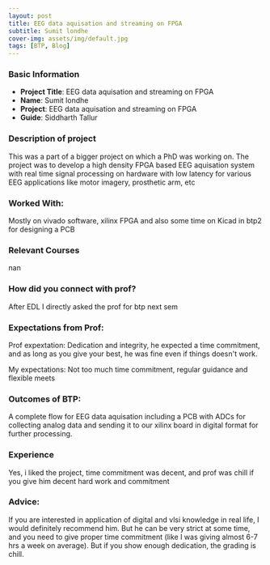 ```yaml
---
layout: post
title: EEG data aquisation and streaming on FPGA
subtitle: Sumit londhe 
cover-img: assets/img/default.jpg
tags: [BTP, Blog]
---
```


### Basic Information

- **Project Title**: EEG data aquisation and streaming on FPGA
- **Name**: Sumit londhe 
- **Project**: EEG data aquisation and streaming on FPGA
- **Guide**: Siddharth Tallur

### Description of project

This was a part of a bigger project on which a PhD was working on. The project was to develop a high density FPGA based EEG aquisation system with real time signal processing on hardware with low latency for various EEG applications like motor imagery, prosthetic arm, etc 

### Worked With:

Mostly on vivado software, xilinx FPGA and also some time on Kicad in btp2 for designing a PCB

### Relevant Courses

nan

### How did you connect with prof?

After EDL I directly asked the prof for btp next sem

### Expectations from Prof:

Prof expextation: Dedication and integrity, he expected a time commitment, and as long as you give your best, he was fine even if things doesn't work.

My expectations: Not too much time commitment, regular guidance and flexible meets

### Outcomes of BTP:

A complete flow for EEG data aquisation including a PCB with ADCs for collecting analog data and sending it to our xilinx board in digital format for further processing. 

### Experience

Yes, i liked the project, time commitment was decent, and prof was chill if you give him decent hard work and commitment 

### Advice:

If you are interested in application of digital and vlsi knowledge in real life, I would definitely recommend him. But he can be very strict at some time, and you need to give proper time commitment (like I was giving almost 6-7 hrs a week on average). But if you show enough dedication, the grading is chill.
